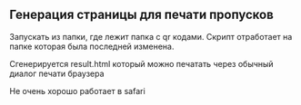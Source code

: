 ## Генерация страницы для печати пропусков
Запускать из папки, где лежит папка с qr кодами. Скрипт отработает на папке которая была последней изменена.

Сгенерируется result.html который можно печатать через обычный диалог печати браузера

Не очень хорошо работает в safari
